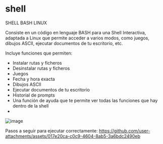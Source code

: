 # shell
SHELL BASH LINUX

Consiste en un código en lenguaje BASH para una Shell Interactiva, adaptada a Linux que permite acceder a varios modos, como juegos, dibujos ASCII, ejecutar documentos de tu escritorio, etc.

Incluye funciones que permiten:

- Instalar rutas y ficheros
- Desinstalar rutas y ficheros
- Juegos
- Fecha y hora exacta
- Dibujos ASCII
- Ejecutar documentos de tu escritorio
- Historial de prompts
- Una función de ayuda que te permite ver todas las funciones que hay dentro de la shell
- 
![image](https://github.com/user-attachments/assets/437b8c4f-607a-4b85-98e2-f958fcdd3a13)

Pasos a seguir para ejecutar correctamente: https://github.com/user-attachments/assets/017e20ca-c0c9-4604-8ab5-3a6bdc2490eb
